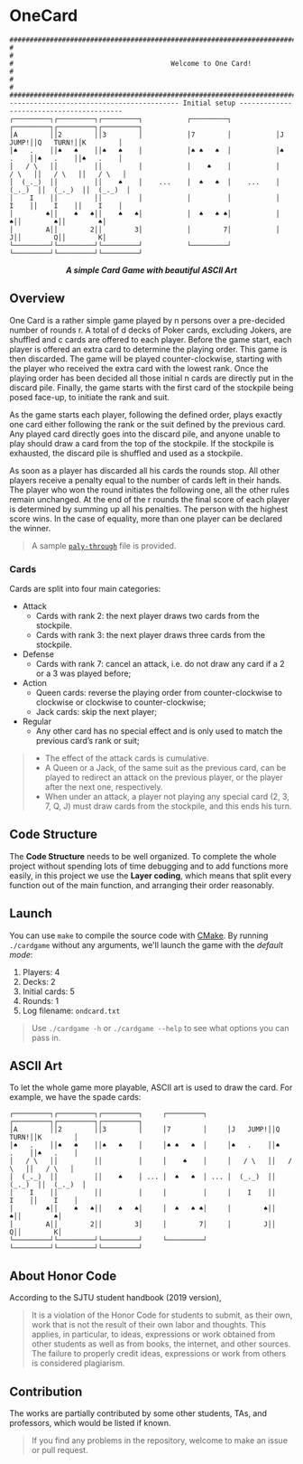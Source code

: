 # OneCard

<p align="center">

```
##################################################################################################
#                                                                                                #
#                                       Welcome to One Card!                                     #
#                                                                                                #
##################################################################################################
------------------------------------------ Initial setup -----------------------------------------
┌─────────┐┌─────────┐┌─────────┐           ┌─────────┐           ┌─────────┐┌─────────┐┌─────────┐
│A        ││2        ││3        │           │7        │           │J   JUMP!││Q   TURN!││K        │
│♠   .    ││♠   ♠    ││♠   ♠    │           │♠ ♠   ♠  │           │♠   .    ││♠   .    ││♠   .    │
│   / \   ││         ││         │           │    ♠    │           │   / \   ││   / \   ││   / \   │
│  (_._)  ││         ││    ♠    │    ...    │  ♠   ♠  │    ...    │  (_._)  ││  (_._)  ││  (_._)  │
│    I    ││         ││         │           │         │           │    I    ││    I    ││    I    │
│        ♠││    ♠   ♠││    ♠   ♠│           │  ♠   ♠ ♠│           │        ♠││        ♠││        ♠│
│        A││        2││        3│           │        7│           │        J││        Q││        K│
└─────────┘└─────────┘└─────────┘           └─────────┘           └─────────┘└─────────┘└─────────┘
```

</i></b></p>

<p align="center"><b><i>
	A simple Card Game with beautiful ASCII Art
</i></b></p>

## Overview

One Card is a rather simple game played by n persons over a pre-decided number of rounds r. A total of d decks of Poker cards, excluding Jokers, are shuffled and c cards are offered to each player. Before the game start, each player is offered an extra card to determine the playing order. This game is then discarded. The game will be played counter-clockwise, starting with the player who received the extra card with the lowest rank. Once the playing order has been decided all those initial n cards are directly put in the discard pile. Finally, the game starts with the first card of the stockpile being posed face-up, to initiate the rank and suit.

As the game starts each player, following the defined order, plays exactly one card either following the rank or the suit defined by the previous card. Any played card directly goes into the discard pile, and anyone unable to play should draw a card from the top of the stockpile. If the stockpile is exhausted, the discard pile is shuffled and used as a stockpile.

As soon as a player has discarded all his cards the rounds stop. All other players receive a penalty equal to the number of cards left in their hands. The player who won the round initiates the following one, all the other rules remain unchanged. At the end of the r rounds the final score of each player is determined by summing up all his penalties. The person with the highest score wins. In the case of equality, more than one player can be declared the winner.

> A sample [`paly-through`](https://github.com/sleepymalc/CardGame/blob/master/onecard.txt) file is provided.

### Cards

Cards are split into four main categories:

* Attack
  * Cards with rank 2: the next player draws two cards from the stockpile.
  * Cards with rank 3: the next player draws three cards from the stockpile.
* Defense
  * Cards with rank 7: cancel an attack, i.e. do not draw any card if a 2 or a 3 was played before;
* Action
  * Queen cards: reverse the playing order from counter-clockwise to clockwise or clockwise to counter-clockwise;
  * Jack cards: skip the next player;
* Regular
  * Any other card has no special effect and is only used to match the previous card’s rank or suit;

> * The effect of the attack cards is cumulative.
> * A Queen or a Jack, of the same suit as the previous card, can be played to redirect an attack on the previous player, or the player after the next one, respectively.
> * When under an attack, a player not playing any special card (2, 3, 7, Q, J) must draw cards from the stockpile, and this ends his turn.

## Code Structure

The **Code Structure** needs to be well organized. To complete the whole project without spending lots of time debugging and to add functions more easily, in this project we use the **Layer coding**, which means that split every function out of the main function, and arranging their order reasonably.

## Launch

You can use `make` to compile the source code with [CMake](https://cmake.org/). By running `./cardgame` without any arguments, we'll launch the game with the *default mode*:

1. Players: 4
2. Decks: 2
3. Initial cards: 5
4. Rounds: 1
5. Log filename: `ondcard.txt`

> Use `./cardgame -h` or `./cardgame --help` to see what options you can pass in.

## ASCII Art

To let the whole game more playable, ASCII art is used to draw the card. For example, we have the spade cards:

```
┌─────────┐┌─────────┐┌─────────┐     ┌─────────┐     ┌─────────┐┌─────────┐┌─────────┐
│A        ││2        ││3        │     │7        │     │J   JUMP!││Q   TURN!││K        │
│♠   .    ││♠   ♠    ││♠   ♠    │     │♠ ♠   ♠  │     │♠   .    ││♠   .    ││♠   .    │
│   / \   ││         ││         │     │    ♠    │     │   / \   ││   / \   ││   / \   │
│  (_._)  ││         ││    ♠    │ ... │  ♠   ♠  │ ... │  (_._)  ││  (_._)  ││  (_._)  │
│    I    ││         ││         │     │         │     │    I    ││    I    ││    I    │
│        ♠││    ♠   ♠││    ♠   ♠│     │  ♠   ♠ ♠│     │        ♠││        ♠││        ♠│
│        A││        2││        3│     │        7│     │        J││        Q││        K│
└─────────┘└─────────┘└─────────┘     └─────────┘     └─────────┘└─────────┘└─────────┘
```

## About Honor Code

According to the SJTU student handbook (2019 version),

> It is a violation of the Honor Code for students to submit, as their own, work that is not the result of their own labor and thoughts. This applies, in particular, to ideas, expressions or work obtained from other students as well as from books, the internet, and other sources. The failure to properly credit ideas, expressions or work from others is considered plagiarism.

## Contribution

The works are partially contributed by some other students, TAs, and professors, which would be listed if known.
> If you find any problems in the repository, welcome to make an issue or pull request.
